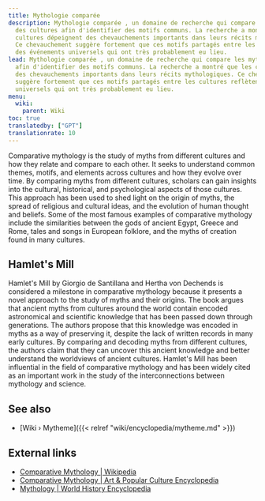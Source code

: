 ```yaml
---
title: Mythologie comparée
description: Mythologie comparée , un domaine de recherche qui compare les mythes
  des cultures afin d'identifier des motifs communs. La recherche a montré que les
  cultures dépeignent des chevauchements importants dans leurs récits mythologiques.
  Ce chevauchement suggère fortement que ces motifs partagés entre les cultures reflètent
  des événements universels qui ont très probablement eu lieu.
lead: Mythologie comparée , un domaine de recherche qui compare les mythes des cultures
  afin d'identifier des motifs communs. La recherche a montré que les cultures dépeignent
  des chevauchements importants dans leurs récits mythologiques. Ce chevauchement
  suggère fortement que ces motifs partagés entre les cultures reflètent des événements
  universels qui ont très probablement eu lieu.
menu:
  wiki:
    parent: Wiki
toc: true
translatedby: ["GPT"]
translationrate: 10
---
```


Comparative mythology is the study of myths from different cultures and how they relate and compare to each other. It seeks to understand common themes, motifs, and elements across cultures and how they evolve over time. By comparing myths from different cultures, scholars can gain insights into the cultural, historical, and psychological aspects of those cultures. This approach has been used to shed light on the origin of myths, the spread of religious and cultural ideas, and the evolution of human thought and beliefs. Some of the most famous examples of comparative mythology include the similarities between the gods of ancient Egypt, Greece and Rome, tales and songs in European folklore, and the myths of creation found in many cultures.

## Hamlet's Mill

Hamlet's Mill by Giorgio de Santillana and Hertha von Dechends is considered a milestone in comparative mythology because it presents a novel approach to the study of myths and their origins. The book argues that ancient myths from cultures around the world contain encoded astronomical and scientific knowledge that has been passed down through generations. The authors propose that this knowledge was encoded in myths as a way of preserving it, despite the lack of written records in many early cultures. By comparing and decoding myths from different cultures, the authors claim that they can uncover this ancient knowledge and better understand the worldviews of ancient cultures. Hamlet's Mill has been influential in the field of comparative mythology and has been widely cited as an important work in the study of the interconnections between mythology and science.

## See also

- [Wiki › Mytheme]({{< relref "wiki/encyclopedia/mytheme.md" >}})

## External links

- [Comparative Mythology | Wikipedia](https://en.wikipedia.org/wiki/Comparative_mythology)
- [Comparative Mythology | Art & Popular Culture Encyclopedia](http://www.artandpopularculture.com/Comparative_mythology)
- [Mythology | World History Encyclopedia](https://www.worldhistory.org/mythology/)
